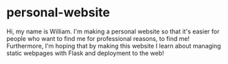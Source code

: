 # personal-website
Hi, my name is William. 
I'm making a personal website so that it's easier for people who want to find me for professional reasons, to find me! Furthermore, I'm hoping that by making this website I learn about managing static webpages with Flask and deployment to the web!
